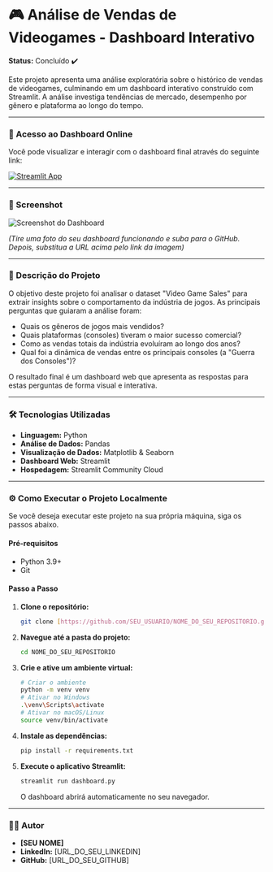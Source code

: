 # 🎮 Análise de Vendas de Videogames - Dashboard Interativo

**Status:** Concluído ✔️

Este projeto apresenta uma análise exploratória sobre o histórico de vendas de videogames, culminando em um dashboard interativo construído com Streamlit. A análise investiga tendências de mercado, desempenho por gênero e plataforma ao longo do tempo.

---

### 🚀 Acesso ao Dashboard Online

Você pode visualizar e interagir com o dashboard final através do seguinte link:

[![Streamlit App](https://static.streamlit.io/badges/streamlit_badge_black_white.svg)](https://datagames.streamlit.app)



---

### 📸 Screenshot

![Screenshot do Dashboard](URL_PARA_UMA_SCREENSHOT_DO_SEU_DASHBOARD)

*(Tire uma foto do seu dashboard funcionando e suba para o GitHub. Depois, substitua a URL acima pelo link da imagem)*

---

### 📖 Descrição do Projeto

O objetivo deste projeto foi analisar o dataset "Video Game Sales" para extrair insights sobre o comportamento da indústria de jogos. As principais perguntas que guiaram a análise foram:

* Quais os gêneros de jogos mais vendidos?
* Quais plataformas (consoles) tiveram o maior sucesso comercial?
* Como as vendas totais da indústria evoluíram ao longo dos anos?
* Qual foi a dinâmica de vendas entre os principais consoles (a "Guerra dos Consoles")?

O resultado final é um dashboard web que apresenta as respostas para estas perguntas de forma visual e interativa.

---

### 🛠️ Tecnologias Utilizadas

* **Linguagem:** Python
* **Análise de Dados:** Pandas
* **Visualização de Dados:** Matplotlib & Seaborn
* **Dashboard Web:** Streamlit
* **Hospedagem:** Streamlit Community Cloud

---

### ⚙️ Como Executar o Projeto Localmente

Se você deseja executar este projeto na sua própria máquina, siga os passos abaixo.

#### Pré-requisitos

* Python 3.9+
* Git

#### Passo a Passo

1.  **Clone o repositório:**
    ```bash
    git clone [https://github.com/SEU_USUARIO/NOME_DO_SEU_REPOSITORIO.git](https://github.com/SEU_USUARIO/NOME_DO_SEU_REPOSITORIO.git)
    ```

2.  **Navegue até a pasta do projeto:**
    ```bash
    cd NOME_DO_SEU_REPOSITORIO
    ```

3.  **Crie e ative um ambiente virtual:**
    ```bash
    # Criar o ambiente
    python -m venv venv
    # Ativar no Windows
    .\venv\Scripts\activate
    # Ativar no macOS/Linux
    source venv/bin/activate
    ```

4.  **Instale as dependências:**
    ```bash
    pip install -r requirements.txt
    ```

5.  **Execute o aplicativo Streamlit:**
    ```bash
    streamlit run dashboard.py
    ```
    O dashboard abrirá automaticamente no seu navegador.

---

### 👨‍💻 Autor

* **[SEU NOME]**
* **LinkedIn:** [URL_DO_SEU_LINKEDIN]
* **GitHub:** [URL_DO_SEU_GITHUB]
